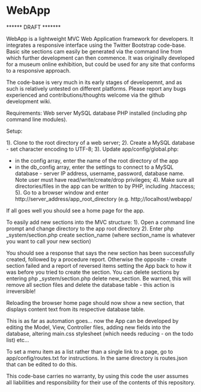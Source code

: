 WebApp
======

******  DRAFT  *******

WebApp is a lightweight MVC Web Application framework for developers. It integrates a responsive interface using the Twitter Bootstrap code-base. Basic site sections cam easily be generated via the command line from which further development can then commence. It was originally developed for a museum online exhibition, but could be used for any site that conforms to a responsive approach.

The code-base is very much in its early stages of developemnt, and as such is relatively untested on different platforms. Please report any bugs experienced and contributions/thoughts welcome via the github development wiki.

Requirements:
Web server
MySQL database
PHP installed (including php command line modules).

Setup:

1). Clone to the root directory of a web server;
2). Create a MySQL database - set character encoding to UTF-8;
3). Update app/config/global.php:
- in the config array, enter the name of the root directory of the app
- in the db_config array, enter the settings to connect to a MySQL database - server IP address, username, password, database name. Note user must have read/write/create/drop privileges;
4). Make sure all directories/files in the app can be written to by PHP, including .htaccess;
5). Go to a browser window and enter http://server_address/app_root_directory (e.g. http;//localhost/webapp/

If all goes well you should see a home page for the app.

To easily add new sections into the MVC structure:
1). Open a command line prompt and change directory to the app root directory
2). Enter php _system/section.php create section_name (where section_name is whatever you want to call your new section)

You should see a response that says the new section has been successfully created, followed by a procedure report. Otherwise the opposite - create section failed and a report of reversed items setting the App back to how it was before you tried to create the section.
You can delete sections by entering php _system/section.php delete new_section. Be warned, this will remove all section files and delete the database table - this action is irreversible!

Reloading the browser home page should now show a new section, that displays content text from its respective database table.

This is as far as automation goes… now the App can be developed by editing the Model, View, Controller files, adding new fields into the database, altering main.css stylesheet (which needs reducing - on the todo list) etc...

To set a menu item as a list rather than a single link to a page, go to app/config/routes.txt for instructions. In the same directory is routes.json that can be edited to do this.

This code-base carries no warranty, by using this code the user assumes all liabilities and responsibility for their use of the contents of this repository.